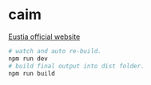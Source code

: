 # caim
[Eustia official website](http://eustia.liriliri.io/)

```bash
# watch and auto re-build.
npm run dev
# build final output into dist folder.
npm run build
```
